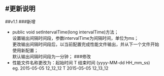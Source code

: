 #更新说明
---
##v1.1
###新增  
+ public void setIntervalTime(long intervalTime)方法；  
  设置输出间隔时间段，参数intervalTime为间隔时间，单位为ms；  
  更改输出间隔时间段后，以当前配置完成性能文件输出，并从下一个文件开始使用新配置；  
 默认输出间隔时间段为一分钟；
###修改
+ 性能文件名称更改为：起始时间 T 结束时间 (yyyy-MM-dd HH\_mm\_ss)  
  eg. 2015-05-05 12\_12\_12 T 2015-05-05 12\_13\_12

##